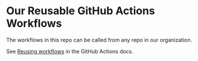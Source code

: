 # Our Reusable GitHub Actions Workflows

The workflows in this repo can be called from any repo in our organization.

See [Reusing workflows](https://docs.github.com/en/actions/using-workflows/reusing-workflows)
in the GitHub Actions docs.
